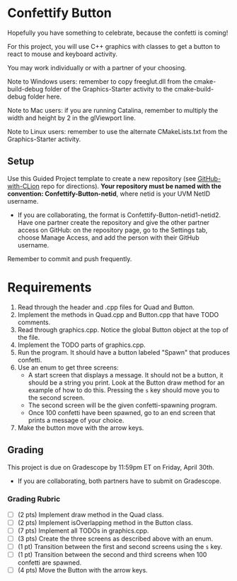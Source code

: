 # Confettify Button

Hopefully you have something to celebrate, because the confetti is coming!

For this project, you will use C++ graphics with classes to get a button to react to mouse and keyboard activity.

You may work individually or with a partner of your choosing.

Note to Windows users: remember to copy freeglut.dll from the cmake-build-debug folder of the Graphics-Starter activity to the cmake-build-debug folder here.

Note to Mac users: if you are running Catalina, remember to multiply the width and height by 2 in the glViewport line.

Note to Linux users: remember to use the alternate CMakeLists.txt from the Graphics-Starter activity.

## Setup

Use this Guided Project template to create a new repository (see [GitHub-with-CLion](https://github.com/uvmcs120s2021/GitHub-with-CLion) repo for directions).
**Your repository must be named with the convention: Confettify-Button-netid**, where netid is your UVM NetID username.
* If you are collaborating, the format is Confettify-Button-netid1-netid2. Have one partner create the repository and give the other partner access on GitHub: on the repository page, go to the Settings tab, choose Manage Access, and add the person with their GitHub username.

Remember to commit and push frequently.

# Requirements

1. Read through the header and .cpp files for Quad and Button. 
1. Implement the methods in Quad.cpp and Button.cpp that have TODO comments.
1. Read through graphics.cpp. Notice the global Button object at the top of the file.
1. Implement the TODO parts of graphics.cpp.
1. Run the program. It should have a button labeled "Spawn" that produces confetti.
1. Use an enum to get three screens:
    * A start screen that displays a message. It should not be a button, it should be a string you print. Look at the Button draw method for an example of how to do this. Pressing the ```s``` key should move you to the second screen.
    * The second screen will be the given confetti-spawning program.
    * Once 100 confetti have been spawned, go to an end screen that prints a message of your choice.
1. Make the button move with the arrow keys.

## Grading

This project is due on Gradescope by 11:59pm ET on Friday, April 30th.
* If you are collaborating, both partners have to submit on Gradescope.

### Grading Rubric
- [ ] (2 pts) Implement draw method in the Quad class.
- [ ] (2 pts) Implement isOverlapping method in the Button class.
- [ ] (7 pts) Implement all TODOs in graphics.cpp.
- [ ] (3 pts) Create the three screens as described above with an enum.
- [ ] (1 pt) Transition between the first and second screens using the ```s``` key.
- [ ] (1 pt) Transition between the second and third screens when 100 confetti are spawned.
- [ ] (4 pts) Move the Button with the arrow keys.
